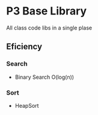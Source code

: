 # P3 Base Library
All class code libs in a single plase


## Eficiency

### Search
-   Binary Search O(log(n))

### Sort
-   HeapSort 